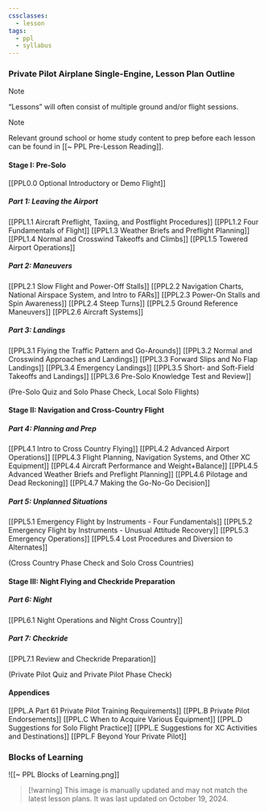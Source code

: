 ```yaml
---
cssclasses:
  - lesson
tags:
  - ppl
  - syllabus
---
```

### Private Pilot Airplane Single-Engine, Lesson Plan Outline
> [!note]
> “Lessons” will often consist of multiple ground and/or flight sessions.

> [!note]
> Relevant ground school or home study content to prep before each lesson can be found in [[~ PPL Pre-Lesson Reading]].

#### Stage I: Pre-Solo
[[PPL0.0 Optional Introductory or Demo Flight]]

##### Part 1: Leaving the Airport
[[PPL1.1 Aircraft Preflight, Taxiing, and Postflight Procedures]]
[[PPL1.2 Four Fundamentals of Flight]]
[[PPL1.3 Weather Briefs and Preflight Planning]]
[[PPL1.4 Normal and Crosswind Takeoffs and Climbs]]
[[PPL1.5 Towered Airport Operations]]

##### Part 2: Maneuvers
[[PPL2.1 Slow Flight and Power-Off Stalls]]
[[PPL2.2 Navigation Charts, National Airspace System, and Intro to FARs]]
[[PPL2.3 Power-On Stalls and Spin Awareness]]
[[PPL2.4 Steep Turns]]
[[PPL2.5 Ground Reference Maneuvers]]
[[PPL2.6 Aircraft Systems]]

##### Part 3: Landings
[[PPL3.1 Flying the Traffic Pattern and Go-Arounds]]
[[PPL3.2 Normal and Crosswind Approaches and Landings]]
[[PPL3.3 Forward Slips and No Flap Landings]]
[[PPL3.4 Emergency Landings]]
[[PPL3.5 Short- and Soft-Field Takeoffs and Landings]]
[[PPL3.6 Pre-Solo Knowledge Test and Review]]

(Pre-Solo Quiz and Solo Phase Check, Local Solo Flights)

#### Stage II: Navigation and Cross-Country Flight
##### Part 4: Planning and Prep
[[PPL4.1 Intro to Cross Country Flying]]
[[PPL4.2 Advanced Airport Operations]]
[[PPL4.3 Flight Planning, Navigation Systems, and Other XC Equipment]]
[[PPL4.4 Aircraft Performance and Weight+Balance]]
[[PPL4.5 Advanced Weather Briefs and Preflight Planning]]
[[PPL4.6 Pilotage and Dead Reckoning]]
[[PPL4.7 Making the Go-No-Go Decision]]

##### Part 5: Unplanned Situations
[[PPL5.1 Emergency Flight by Instruments - Four Fundamentals]]
[[PPL5.2 Emergency Flight by Instruments - Unusual Attitude Recovery]]
[[PPL5.3 Emergency Operations]]
[[PPL5.4 Lost Procedures and Diversion to Alternates]]

(Cross Country Phase Check and Solo Cross Countries)

#### Stage III: Night Flying and Checkride Preparation
##### Part 6: Night
[[PPL6.1 Night Operations and Night Cross Country]]

##### Part 7: Checkride
[[PPL7.1 Review and Checkride Preparation]]

(Private Pilot Quiz and Private Pilot Phase Check)

#### Appendices
[[PPL.A Part 61 Private Pilot Training Requirements]]
[[PPL.B Private Pilot Endorsements]]
[[PPL.C When to Acquire Various Equipment]]
[[PPL.D Suggestions for Solo Flight Practice]]
[[PPL.E Suggestions for XC Activities and Destinations]]
[[PPL.F Beyond Your Private Pilot]]

### Blocks of Learning
![[~ PPL Blocks of Learning.png]]
> [!warning] This image is manually updated and may not match the latest lesson plans. It was last updated on October 19, 2024.
